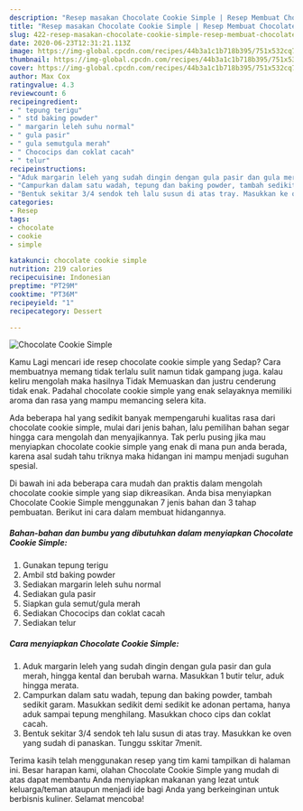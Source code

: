 ```yaml
---
description: "Resep masakan Chocolate Cookie Simple | Resep Membuat Chocolate Cookie Simple Yang Menggugah Selera"
title: "Resep masakan Chocolate Cookie Simple | Resep Membuat Chocolate Cookie Simple Yang Menggugah Selera"
slug: 422-resep-masakan-chocolate-cookie-simple-resep-membuat-chocolate-cookie-simple-yang-menggugah-selera
date: 2020-06-23T12:31:21.113Z
image: https://img-global.cpcdn.com/recipes/44b3a1c1b718b395/751x532cq70/chocolate-cookie-simple-foto-resep-utama.jpg
thumbnail: https://img-global.cpcdn.com/recipes/44b3a1c1b718b395/751x532cq70/chocolate-cookie-simple-foto-resep-utama.jpg
cover: https://img-global.cpcdn.com/recipes/44b3a1c1b718b395/751x532cq70/chocolate-cookie-simple-foto-resep-utama.jpg
author: Max Cox
ratingvalue: 4.3
reviewcount: 6
recipeingredient:
- " tepung terigu"
- " std baking powder"
- " margarin leleh suhu normal"
- " gula pasir"
- " gula semutgula merah"
- " Chococips dan coklat cacah"
- " telur"
recipeinstructions:
- "Aduk margarin leleh yang sudah dingin dengan gula pasir dan gula merah, hingga kental dan berubah warna. Masukkan 1 butir telur, aduk hingga merata."
- "Campurkan dalam satu wadah, tepung dan baking powder, tambah sedikit garam. Masukkan sedikit demi sedikit ke adonan pertama, hanya aduk sampai tepung menghilang. Masukkan choco cips dan coklat cacah."
- "Bentuk sekitar 3/4 sendok teh lalu susun di atas tray. Masukkan ke oven yang sudah di panaskan. Tunggu sskitar 7menit."
categories:
- Resep
tags:
- chocolate
- cookie
- simple

katakunci: chocolate cookie simple 
nutrition: 219 calories
recipecuisine: Indonesian
preptime: "PT29M"
cooktime: "PT36M"
recipeyield: "1"
recipecategory: Dessert

---
```



![Chocolate Cookie Simple](https://img-global.cpcdn.com/recipes/44b3a1c1b718b395/751x532cq70/chocolate-cookie-simple-foto-resep-utama.jpg)

Kamu Lagi mencari ide resep chocolate cookie simple yang Sedap? Cara membuatnya memang tidak terlalu sulit namun tidak gampang juga. kalau keliru mengolah maka hasilnya Tidak Memuaskan dan justru cenderung tidak enak. Padahal chocolate cookie simple yang enak selayaknya memiliki aroma dan rasa yang mampu memancing selera kita.



Ada beberapa hal yang sedikit banyak mempengaruhi kualitas rasa dari chocolate cookie simple, mulai dari jenis bahan, lalu pemilihan bahan segar hingga cara mengolah dan menyajikannya. Tak perlu pusing jika mau menyiapkan chocolate cookie simple yang enak di mana pun anda berada, karena asal sudah tahu triknya maka hidangan ini mampu menjadi suguhan spesial.


Di bawah ini ada beberapa cara mudah dan praktis dalam mengolah chocolate cookie simple yang siap dikreasikan. Anda bisa menyiapkan Chocolate Cookie Simple menggunakan 7 jenis bahan dan 3 tahap pembuatan. Berikut ini cara dalam membuat hidangannya.

<!--inarticleads1-->

##### Bahan-bahan dan bumbu yang dibutuhkan dalam menyiapkan Chocolate Cookie Simple:

1. Gunakan  tepung terigu
1. Ambil  std baking powder
1. Sediakan  margarin leleh suhu normal
1. Sediakan  gula pasir
1. Siapkan  gula semut/gula merah
1. Sediakan  Chococips dan coklat cacah
1. Sediakan  telur




<!--inarticleads2-->

##### Cara menyiapkan Chocolate Cookie Simple:

1. Aduk margarin leleh yang sudah dingin dengan gula pasir dan gula merah, hingga kental dan berubah warna. Masukkan 1 butir telur, aduk hingga merata.
1. Campurkan dalam satu wadah, tepung dan baking powder, tambah sedikit garam. Masukkan sedikit demi sedikit ke adonan pertama, hanya aduk sampai tepung menghilang. Masukkan choco cips dan coklat cacah.
1. Bentuk sekitar 3/4 sendok teh lalu susun di atas tray. Masukkan ke oven yang sudah di panaskan. Tunggu sskitar 7menit.




Terima kasih telah menggunakan resep yang tim kami tampilkan di halaman ini. Besar harapan kami, olahan Chocolate Cookie Simple yang mudah di atas dapat membantu Anda menyiapkan makanan yang lezat untuk keluarga/teman ataupun menjadi ide bagi Anda yang berkeinginan untuk berbisnis kuliner. Selamat mencoba!
